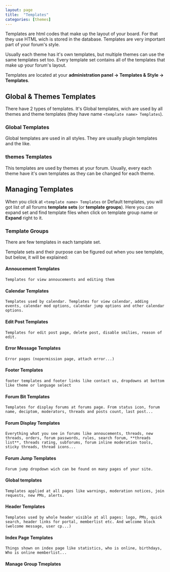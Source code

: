 ```yaml
---
layout: page
title:  "Templates"
categories: [themes]
---
```


Templates are html codes that make up the layout of your board. For that they use HTML wich is stored in the database. Templates are very important part of your forum's style.

Usually each theme has it's own templates, but multiple themes can use the same templates set too. Every template set contains all of the templates that make up your forum's layout.

Templates are located at your **administration panel -> Templates & Style -> Templates**.

## Global & Themes Templates

There have 2 types of templates. It's Global templates, wich are used by all themes and theme templates (they have name `<template name> Templates`).

### Global Templates

Global templates are used in all styles. They are usually plugin templates and the like.

### themes Templates

This templates are used by themes at your forum. Usually, every each theme have it's own templates as they can be changed for each theme.

## Managing Templates

When you click at `<template name> Templates` or Default templates, you will got list of all forums **template sets** (or **template groups**).
Here you can expand set and find template files when click on template group name or **Expand** right to it.

### Template Groups

There are few templates in each tamplate set.

Template sets and their purpose can be figured out when you see template, but below, it will be explained:

#### Annoucement Templates
    Templates for view annoucements and editing them
#### Calendar Templates
    Templates used by calendar. Templates for view calendar, adding events, calendar mod options, calendar jump options and other calendar options.
#### Edit Post Templates
    Templates for edit post page, delete post, disable smilies, reason of edit.
#### Error Message Templates
    Error pages (nopermission page, attach error...)
#### Footer Templates
    footer templates and footer links like contact us, dropdowns at bottom like theme or language select
#### Forum Bit Templates
    Templates for display forums at forums page. From status icon, forum name, deciptom, moderators, threads and posts count, last post...
#### Forum Display Templates
    Everything what you see in forums like annoucements, threads, new threads, orders, forum passwords, rules, search forum, **threads list**, threads rating, subforums, forum inline moderation tools, sticky threads, thread icons...
#### Forum Jump Templates
    Forum jump dropdown wich can be found on many pages of your site.
#### Global templates
    Templates applied at all pages like warnings, moderation notices, join requests, new PMs, alerts.
#### Header Templates
    Templates used by whole header visible at all pages: logo, PMs, quick search, header links for portal, memberlist etc. And welcome block (welcome message, user cp...)
#### Index Page Templates
    Things shown on index page like statistics, who is online, birthdays, Who is online memberlist...
#### Manage Group Tmeplates